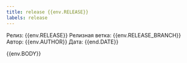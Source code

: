 ```yaml
---
title: release {{env.RELEASE}}
labels: release
---
```

Релиз: {{env.RELEASE}}
Релизная ветка: {{env.RELEASE_BRANCH}}
Автор: {{env.AUTHOR}}
Дата: {{end.DATE}}

{{env.BODY}}